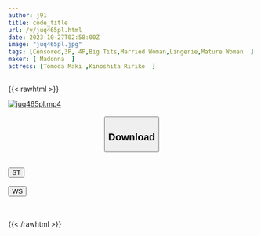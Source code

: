 ```yaml
---
author: j91
title: code_title
url: /v/juq465pl.html
date: 2023-10-27T02:58:00Z
image: "juq465pl.jpg"
tags: [Censored,3P, 4P,Big Tits,Married Woman,Lingerie,Mature Woman	 ]
maker: [ Madonna  ]
actress: [Tomoda Maki ,Kinoshita Ririko  ]
---
```



{{< rawhtml >}}

<div class="video" data-videoid="k23v2p7PeZHDKz">
    <a href="javascript:;">
        <img src="https://my.j91.asia/v/juq465pl.jpg" width="WIDTH" height="HEIGHT" alt="juq465pl.mp4" loading="lazy">
    </a>
</div>

<script type="text/javascript" src="https://j91.asia/asset/on-demand-st.js"></script>

<br>
  <link rel="stylesheet" href="https://j91.asia/asset/bs5.css">
  
  <center>
  <button class="btn btn-primary" type="button" data-bs-toggle="collapse" data-bs-target=".multi-collapse" aria-expanded="false" aria-controls="multiCollapseExample1 multiCollapseExample2"><h2>Download</h2></button></center>
</p>
<div class="row">
  <div class="col">
    <div class="collapse multi-collapse" id="multiCollapseExample1">
      <div class="card card-body">
	      	      <br>
<div class="buttons">  
<a href="https://streamtape.to/v/k23v2p7PeZHDKz"><button class="btn-hover color-3"><i class="fa fa-download"></i> ST</button></a></div>
    </div>
  </div>
</div>
  <div class="col">
    <div class="collapse multi-collapse" id="multiCollapseExample2">
      <div class="card card-body">
	      <br>
<div class="buttons">
    <a href="https://wolfstream.tv/l26w2edksqur"><button class="btn-hover color-9"><i class="fa fa-download"></i> WS</button></a></div>
<br><br>
      </div>
    </div>
  </div>
</div>

{{< /rawhtml >}}